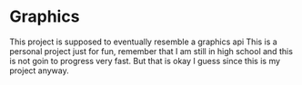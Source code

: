 # Graphics

This project is supposed to eventually resemble a graphics api
This is a personal project just for fun, remember that I am still in
high school and this is not goin to progress very fast.
But that is okay I guess since this is my project anyway.